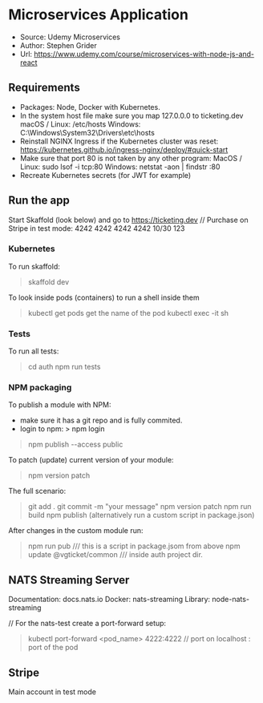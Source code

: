 # Microservices Application
- Source: Udemy Microservices
- Author: Stephen Grider
- Url: https://www.udemy.com/course/microservices-with-node-js-and-react

## Requirements
- Packages: Node, Docker with Kubernetes.
- In the system host file make sure you map 127.0.0.0 to ticketing.dev
  macOS / Linux: /etc/hosts
  Windows: C:\Windows\System32\Drivers\etc\hosts
- Reinstall NGINX Ingress if the Kubernetes cluster was reset:
  https://kubernetes.github.io/ingress-nginx/deploy/#quick-start
- Make sure that port 80 is not taken by any other program:
  MacOS / Linux: sudo lsof -i tcp:80
  Windows: netstat -aon | findstr :80
- Recreate Kubernetes secrets (for JWT for example)

## Run the app
Start Skaffold (look below) and go to https://ticketing.dev
// Purchase on Stripe in test mode:
4242 4242 4242 4242
10/30 123

### Kubernetes
To run skaffold:
> skaffold dev

To look inside pods (containers) to run a shell inside them
> kubectl get pods
get the name of the pod
> kubectl exec -it <name-of-the-pod> sh

### Tests
To run all tests:
> cd auth
> npm run tests

### NPM packaging
To publish a module with NPM:
- make sure it has a git repo and is fully commited.
- login to npm: > npm login
> npm publish --access public

To patch (update) current version of your module:
> npm version patch

The full scenario:
> git add .
> git commit -m "your message"
> npm version patch
> npm run build
> npm publish
(alternatively run a custom script in package.json)

After changes in the custom module run:
> npm run pub     /// this is a script in package.jsom from above
> npm update @vgticket/common     /// inside auth project dir. 

## NATS Streaming Server
Documentation: docs.nats.io
Docker: nats-streaming
Library: node-nats-streaming

// For the nats-test create a port-forward setup:
> kubectl port-forward <pod_name> 4222:4222   // port on localhost : port of the pod

## Stripe
Main account in test mode